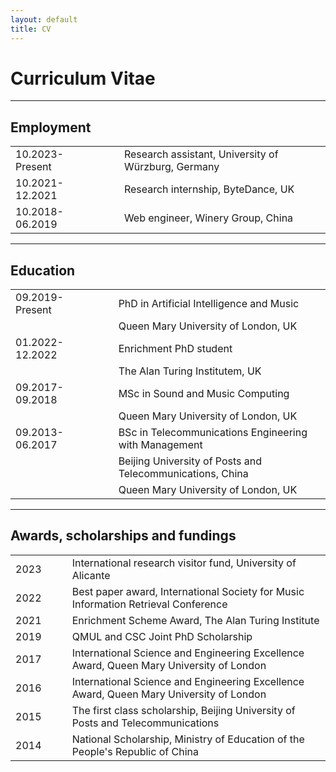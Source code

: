 ```yaml
---
layout: default
title: CV
---
```


# Curriculum Vitae

---

## Employment

|                       |                           |       |
|:--------------------- |:------------------------- |:----- |
| 10.2023-Present    | &nbsp;&nbsp;&nbsp;&nbsp;  | Research assistant, University of Würzburg, Germany |
| 10.2021-12.2021    | &nbsp;&nbsp;&nbsp;&nbsp;  | Research internship, ByteDance, UK |
| 10.2018-06.2019    | &nbsp;&nbsp;&nbsp;&nbsp;  | Web engineer, Winery Group, China |

---

## Education

|                   |                           |       |
|:----------------- |:------------------------- |:----- |
| 09.2019-Present   | &nbsp;&nbsp;&nbsp;&nbsp;  | PhD in Artificial Intelligence and Music |
|                   | | Queen Mary University of London, UK |
| 01.2022-12.2022   | &nbsp;&nbsp;&nbsp;&nbsp;  | Enrichment PhD student |
|                   | | The Alan Turing Institutem, UK |
| 09.2017-09.2018   | &nbsp;&nbsp;&nbsp;&nbsp;  | MSc in Sound and Music Computing |
|                   | |Queen Mary University of London, UK |
| 09.2013-06.2017   | &nbsp;&nbsp;&nbsp;&nbsp;  | BSc in Telecommunications Engineering with Management |
|                   | | Beijing University of Posts and Telecommunications, China |
|                   | | Queen Mary University of London, UK |

---

## Awards, scholarships and fundings

|       |                           |     |
|:----- |:------------------------- |:--- |
| 2023  | &nbsp;&nbsp;&nbsp;&nbsp;  | International research visitor fund, University of Alicante |
| 2022  | &nbsp;&nbsp;&nbsp;&nbsp;  | Best paper award, International Society for Music Information Retrieval Conference |
| 2021  | &nbsp;&nbsp;&nbsp;&nbsp;  | Enrichment Scheme Award, The Alan Turing Institute |
| 2019  | &nbsp;&nbsp;&nbsp;&nbsp;  | QMUL and CSC Joint PhD Scholarship |
| 2017  | &nbsp;&nbsp;&nbsp;&nbsp;  | International Science and Engineering Excellence Award, Queen Mary University of London |
| 2016  | &nbsp;&nbsp;&nbsp;&nbsp;  | International Science and Engineering Excellence Award, Queen Mary University of London |
| 2015  | &nbsp;&nbsp;&nbsp;&nbsp;  | The first class scholarship, Beijing University of Posts and Telecommunications |
| 2014  | &nbsp;&nbsp;&nbsp;&nbsp;  | National Scholarship, Ministry of Education of the People's Republic of China |
